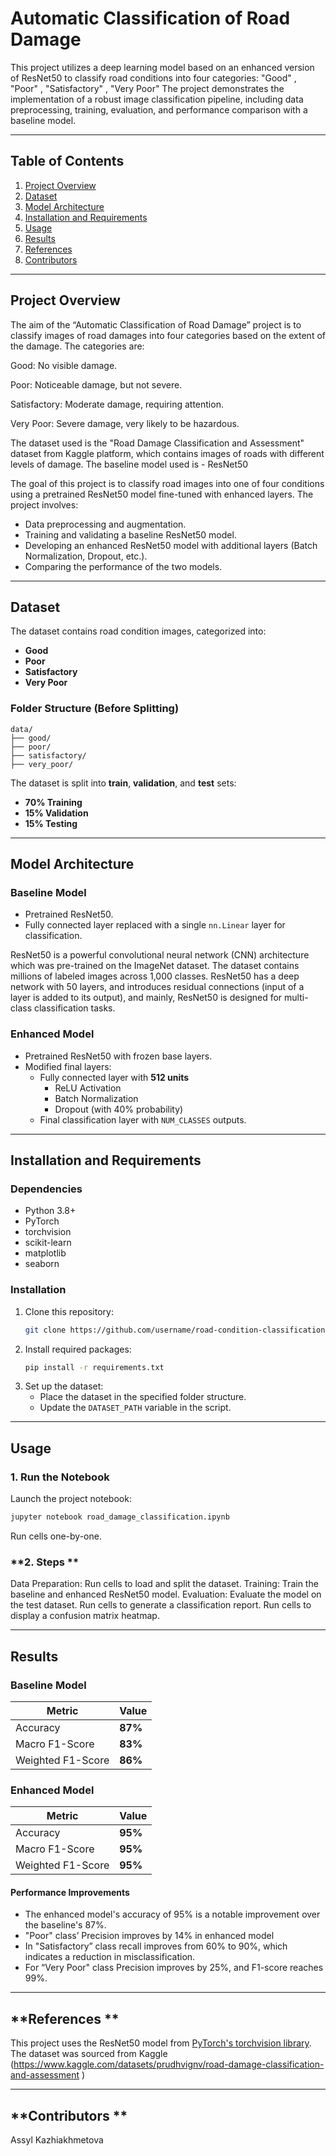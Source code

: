 # Automatic Classification of Road Damage

This project utilizes a deep learning model based on an enhanced version of ResNet50 to classify road conditions into four categories:
 "Good" , "Poor" , "Satisfactory" , "Very Poor" 
 The project demonstrates the implementation of a robust image classification pipeline, including data preprocessing, training, evaluation, and performance comparison with a baseline model.

---

## **Table of Contents**
1. [Project Overview](#project-overview)
2. [Dataset](#dataset)
3. [Model Architecture](#model-architecture)
4. [Installation and Requirements](#installation-and-requirements)
5. [Usage](#usage)
6. [Results](#results)
7. [References](#references)
8. [Contributors](#сontributors)

---

## **Project Overview**
The aim of the “Automatic Classification of Road Damage” project is to classify images of road damages into four categories based on the extent of the damage. The categories are:

Good: No visible damage.

Poor: Noticeable damage, but not severe.

Satisfactory: Moderate damage, requiring attention.

Very Poor: Severe damage, very likely to be hazardous.

The dataset used is the "Road Damage Classification and Assessment" dataset from Kaggle platform, which contains images of roads with different levels of damage. The baseline model used is - ResNet50

The goal of this project is to classify road images into one of four conditions using a pretrained ResNet50 model fine-tuned with enhanced layers. The project involves:
- Data preprocessing and augmentation.
- Training and validating a baseline ResNet50 model.
- Developing an enhanced ResNet50 model with additional layers (Batch Normalization, Dropout, etc.).
- Comparing the performance of the two models.

---

## **Dataset**
The dataset contains road condition images, categorized into:
- **Good**
- **Poor**
- **Satisfactory**
- **Very Poor**

### **Folder Structure** (Before Splitting)
```
data/
├── good/
├── poor/
├── satisfactory/
├── very_poor/
```

The dataset is split into **train**, **validation**, and **test** sets:
- **70% Training**
- **15% Validation**
- **15% Testing**

---

## **Model Architecture**
### **Baseline Model**
- Pretrained ResNet50. 
- Fully connected layer replaced with a single `nn.Linear` layer for classification.

ResNet50 is a powerful convolutional neural network (CNN) architecture which was  pre-trained on the ImageNet dataset. The dataset contains millions of labeled images across 1,000 classes. ResNet50 has a deep network with 50 layers, and introduces residual connections (input of a layer is added to its output), and mainly, ResNet50 is designed for multi-class classification tasks.

### **Enhanced Model**
- Pretrained ResNet50 with frozen base layers.
- Modified final layers:
  - Fully connected layer with **512 units**
    - ReLU Activation
    - Batch Normalization
    - Dropout (with 40% probability)
  - Final classification layer with `NUM_CLASSES` outputs.

---

## **Installation and Requirements**

### **Dependencies**
- Python 3.8+ 
- PyTorch
- torchvision
- scikit-learn
- matplotlib
- seaborn

### **Installation**
1. Clone this repository:
   ```bash
   git clone https://github.com/username/road-condition-classification.git
   ```
2. Install required packages:
   ```bash
   pip install -r requirements.txt
   ```
3. Set up the dataset:
   - Place the dataset in the specified folder structure.
   - Update the `DATASET_PATH` variable in the script.

---

## **Usage**


### **1.  Run the Notebook**
Launch the project notebook:
```bash
jupyter notebook road_damage_classification.ipynb
```
Run cells one-by-one. 

### **2. Steps **
Data Preparation: Run cells to load and split the dataset.
Training: Train the baseline and enhanced ResNet50 model.
Evaluation: Evaluate the model on the test dataset.
Run cells to generate a classification report.
Run cells to display a confusion matrix heatmap.

---

## **Results**

### **Baseline Model**
| Metric         | Value      |
|----------------|------------|
| Accuracy       | **87%**    |
| Macro F1-Score | **83%**    |
| Weighted F1-Score | **86%** |

### **Enhanced Model**
| Metric         | Value      |
|----------------|------------|
| Accuracy       | **95%**    |
| Macro F1-Score | **95%**    |
| Weighted F1-Score | **95%** |

#### **Performance Improvements**
- The enhanced model's accuracy of 95% is a notable improvement over the baseline's 87%.
- "Poor" class’ Precision improves by 14% in  enhanced model
- In "Satisfactory” class recall improves from 60% to 90%, which indicates a reduction in misclassification.
- For “Very Poor" class Precision improves by 25%, and F1-score reaches 99%.


---

## **References **
This project uses the ResNet50 model from [PyTorch's torchvision library](https://pytorch.org/vision/stable/models.html). The dataset was sourced from Kaggle (https://www.kaggle.com/datasets/prudhvignv/road-damage-classification-and-assessment )

---
## **Contributors **
Assyl Kazhiakhmetova